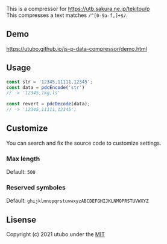 
This is a compressor for https://utb.sakura.ne.jp/tekitou/p<br>
This compresses a text matches `/^[0-9a-f,]+$/`.

## Demo
https://utubo.github.io/js-p-data-compressor/demo.html

## Usage
```javascript
const str = '12345,11111,12345';
const data = pdcEncode('str')
// -> '12345,1kg,ls'

const revert = pdcDecode(data);
// -> '12345,11111,12345';
```

## Customize

You can search and fix the source code to customize settings.

### Max length
Default: `500`

### Reserved symboles
Default: `ghijklmnopqrstuvwxyzABCDEFGHIJKLNMOPRSTUVWXYZ`

## Lisense
Copyright (c) 2021 utubo under the [MIT](https://opensource.org/licenses/mit-license.php)

